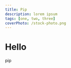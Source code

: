 ```yaml
---
title: Pip
description: lorem ipsum
tags: [one, two, three]
coverPhoto: /stock-photo.png
---
```


# Hello

pip
